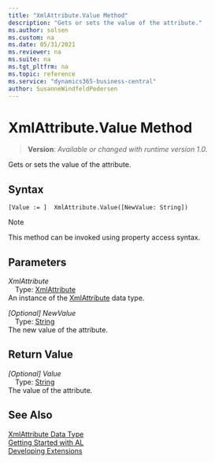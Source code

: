 ```yaml
---
title: "XmlAttribute.Value Method"
description: "Gets or sets the value of the attribute."
ms.author: solsen
ms.custom: na
ms.date: 05/31/2021
ms.reviewer: na
ms.suite: na
ms.tgt_pltfrm: na
ms.topic: reference
ms.service: "dynamics365-business-central"
author: SusanneWindfeldPedersen
---
```

[//]: # (START>DO_NOT_EDIT)
[//]: # (IMPORTANT:Do not edit any of the content between here and the END>DO_NOT_EDIT.)
[//]: # (Any modifications should be made in the .xml files in the ModernDev repo.)
# XmlAttribute.Value Method
> **Version**: _Available or changed with runtime version 1.0._

Gets or sets the value of the attribute.


## Syntax
```
[Value := ]  XmlAttribute.Value([NewValue: String])
```
> [!NOTE]
> This method can be invoked using property access syntax.
## Parameters
*XmlAttribute*  
&emsp;Type: [XmlAttribute](xmlattribute-data-type.md)  
An instance of the [XmlAttribute](xmlattribute-data-type.md) data type.  

*[Optional] NewValue*  
&emsp;Type: [String](../string/string-data-type.md)  
The new value of the attribute.  


## Return Value
*[Optional] Value*  
&emsp;Type: [String](../string/string-data-type.md)  
The value of the attribute.


[//]: # (IMPORTANT: END>DO_NOT_EDIT)
## See Also
[XmlAttribute Data Type](xmlattribute-data-type.md)  
[Getting Started with AL](../../devenv-get-started.md)  
[Developing Extensions](../../devenv-dev-overview.md)